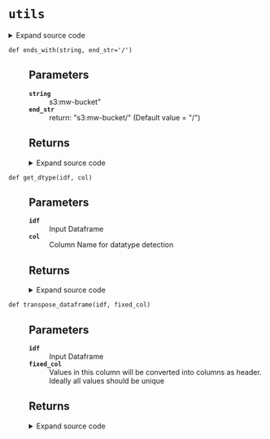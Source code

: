 # <code>utils</code>
<details class="source">
<summary>
<span>Expand source code</span>
</summary>
<pre>
```python
from itertools import chain

from pyspark.sql import functions as F


def flatten_dataframe(idf, fixed_cols):
    """

    Parameters
    ----------
    idf
        Input Dataframe
    fixed_cols
        All columns except in this list will be melted/unpivoted

    Returns
    -------

    """
    valid_cols = [e for e in idf.columns if e not in fixed_cols]
    key_and_val = F.create_map(
        list(chain.from_iterable([[F.lit(c), F.col(c)] for c in valid_cols]))
    )
    odf = idf.select(*fixed_cols, F.explode(key_and_val))
    return odf


def transpose_dataframe(idf, fixed_col):
    """

    Parameters
    ----------
    idf
        Input Dataframe
    fixed_col
        Values in this column will be converted into columns as header.
        Ideally all values should be unique

    Returns
    -------

    """
    idf_flatten = flatten_dataframe(idf, fixed_cols=[fixed_col])
    odf = idf_flatten.groupBy("key").pivot(fixed_col).agg(F.first("value"))
    return odf


def attributeType_segregation(idf):
    """

    Parameters
    ----------
    idf
        Input Dataframe

    Returns
    -------

    """
    cat_cols = []
    num_cols = []
    other_cols = []

    for i in idf.dtypes:
        if i[1] == "string":
            cat_cols.append(i[0])
        elif (i[1] in ("double", "int", "bigint", "float", "long")) | (
            i[1].startswith("decimal")
        ):
            num_cols.append(i[0])
        else:
            other_cols.append(i[0])
    return num_cols, cat_cols, other_cols


def get_dtype(idf, col):
    """

    Parameters
    ----------
    idf
        Input Dataframe
    col
        Column Name for datatype detection

    Returns
    -------

    """
    return [dtype for name, dtype in idf.dtypes if name == col][0]


def ends_with(string, end_str="/"):
    """

    Parameters
    ----------
    string
        s3:mw-bucket"
    end_str
        return: "s3:mw-bucket/" (Default value = "/")

    Returns
    -------

    """
    string = str(string)
    if string.endswith(end_str):
        return string
    return string + end_str


def pairwise_reduce(op, x):
    """

    Parameters
    ----------
    op
        param x:
    x


    Returns
    -------

    """
    while len(x) > 1:
        v = [op(i, j) for i, j in zip(x[::2], x[1::2])]
        if len(x) > 1 and len(x) % 2 == 1:
            v[-1] = op(v[-1], x[-1])
        x = v
    return x[0]
```
</pre>
</details>
## Functions
<dl>
<dt id="anovos.shared.utils.attributeType_segregation"><code class="name flex">
<span>def <span class="ident">attributeType_segregation</span></span>(<span>idf)</span>
</code></dt>
<dd>
<div class="desc"><h2 id="parameters">Parameters</h2>
<dl>
<dt><strong><code>idf</code></strong></dt>
<dd>Input Dataframe</dd>
</dl>
<h2 id="returns">Returns</h2></div>
<details class="source">
<summary>
<span>Expand source code</span>
</summary>
<pre>
```python
def attributeType_segregation(idf):
    """

    Parameters
    ----------
    idf
        Input Dataframe

    Returns
    -------

    """
    cat_cols = []
    num_cols = []
    other_cols = []

    for i in idf.dtypes:
        if i[1] == "string":
            cat_cols.append(i[0])
        elif (i[1] in ("double", "int", "bigint", "float", "long")) | (
            i[1].startswith("decimal")
        ):
            num_cols.append(i[0])
        else:
            other_cols.append(i[0])
    return num_cols, cat_cols, other_cols
```
</pre>
</details>
</dd>
<dt id="anovos.shared.utils.ends_with"><code class="name flex">
<span>def <span class="ident">ends_with</span></span>(<span>string, end_str='/')</span>
</code></dt>
<dd>
<div class="desc"><h2 id="parameters">Parameters</h2>
<dl>
<dt><strong><code>string</code></strong></dt>
<dd>s3:mw-bucket"</dd>
<dt><strong><code>end_str</code></strong></dt>
<dd>return: "s3:mw-bucket/" (Default value = "/")</dd>
</dl>
<h2 id="returns">Returns</h2></div>
<details class="source">
<summary>
<span>Expand source code</span>
</summary>
<pre>
```python
def ends_with(string, end_str="/"):
    """

    Parameters
    ----------
    string
        s3:mw-bucket"
    end_str
        return: "s3:mw-bucket/" (Default value = "/")

    Returns
    -------

    """
    string = str(string)
    if string.endswith(end_str):
        return string
    return string + end_str
```
</pre>
</details>
</dd>
<dt id="anovos.shared.utils.flatten_dataframe"><code class="name flex">
<span>def <span class="ident">flatten_dataframe</span></span>(<span>idf, fixed_cols)</span>
</code></dt>
<dd>
<div class="desc"><h2 id="parameters">Parameters</h2>
<dl>
<dt><strong><code>idf</code></strong></dt>
<dd>Input Dataframe</dd>
<dt><strong><code>fixed_cols</code></strong></dt>
<dd>All columns except in this list will be melted/unpivoted</dd>
</dl>
<h2 id="returns">Returns</h2></div>
<details class="source">
<summary>
<span>Expand source code</span>
</summary>
<pre>
```python
def flatten_dataframe(idf, fixed_cols):
    """

    Parameters
    ----------
    idf
        Input Dataframe
    fixed_cols
        All columns except in this list will be melted/unpivoted

    Returns
    -------

    """
    valid_cols = [e for e in idf.columns if e not in fixed_cols]
    key_and_val = F.create_map(
        list(chain.from_iterable([[F.lit(c), F.col(c)] for c in valid_cols]))
    )
    odf = idf.select(*fixed_cols, F.explode(key_and_val))
    return odf
```
</pre>
</details>
</dd>
<dt id="anovos.shared.utils.get_dtype"><code class="name flex">
<span>def <span class="ident">get_dtype</span></span>(<span>idf, col)</span>
</code></dt>
<dd>
<div class="desc"><h2 id="parameters">Parameters</h2>
<dl>
<dt><strong><code>idf</code></strong></dt>
<dd>Input Dataframe</dd>
<dt><strong><code>col</code></strong></dt>
<dd>Column Name for datatype detection</dd>
</dl>
<h2 id="returns">Returns</h2></div>
<details class="source">
<summary>
<span>Expand source code</span>
</summary>
<pre>
```python
def get_dtype(idf, col):
    """

    Parameters
    ----------
    idf
        Input Dataframe
    col
        Column Name for datatype detection

    Returns
    -------

    """
    return [dtype for name, dtype in idf.dtypes if name == col][0]
```
</pre>
</details>
</dd>
<dt id="anovos.shared.utils.pairwise_reduce"><code class="name flex">
<span>def <span class="ident">pairwise_reduce</span></span>(<span>op, x)</span>
</code></dt>
<dd>
<div class="desc"><h2 id="parameters">Parameters</h2>
<dl>
<dt><strong><code>op</code></strong></dt>
<dd>param x:</dd>
<dt><strong><code>x</code></strong></dt>
<dd>&nbsp;</dd>
</dl>
<h2 id="returns">Returns</h2></div>
<details class="source">
<summary>
<span>Expand source code</span>
</summary>
<pre>
```python
def pairwise_reduce(op, x):
    """

    Parameters
    ----------
    op
        param x:
    x


    Returns
    -------

    """
    while len(x) > 1:
        v = [op(i, j) for i, j in zip(x[::2], x[1::2])]
        if len(x) > 1 and len(x) % 2 == 1:
            v[-1] = op(v[-1], x[-1])
        x = v
    return x[0]
```
</pre>
</details>
</dd>
<dt id="anovos.shared.utils.transpose_dataframe"><code class="name flex">
<span>def <span class="ident">transpose_dataframe</span></span>(<span>idf, fixed_col)</span>
</code></dt>
<dd>
<div class="desc"><h2 id="parameters">Parameters</h2>
<dl>
<dt><strong><code>idf</code></strong></dt>
<dd>Input Dataframe</dd>
<dt><strong><code>fixed_col</code></strong></dt>
<dd>Values in this column will be converted into columns as header.
Ideally all values should be unique</dd>
</dl>
<h2 id="returns">Returns</h2></div>
<details class="source">
<summary>
<span>Expand source code</span>
</summary>
<pre>
```python
def transpose_dataframe(idf, fixed_col):
    """

    Parameters
    ----------
    idf
        Input Dataframe
    fixed_col
        Values in this column will be converted into columns as header.
        Ideally all values should be unique

    Returns
    -------

    """
    idf_flatten = flatten_dataframe(idf, fixed_cols=[fixed_col])
    odf = idf_flatten.groupBy("key").pivot(fixed_col).agg(F.first("value"))
    return odf
```
</pre>
</details>
</dd>
</dl>